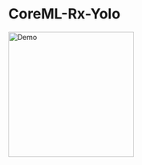 # CoreML-Rx-Yolo
<p align="left">
  <img src="https://github.com/teo-luc/CoreML-Rx-Yolo/blob/master/demo.gif" width="250" title="Demo">
</p>
